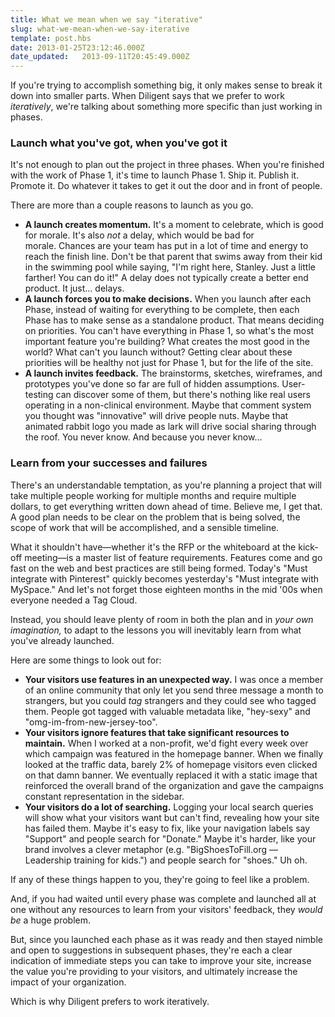 ```yaml
---
title: What we mean when we say "iterative"
slug: what-we-mean-when-we-say-iterative
template: post.hbs
date: 2013-01-25T23:12:46.000Z
date_updated:   2013-09-11T20:45:49.000Z
---
```


If you're trying to accomplish something big, it only makes sense to break it down into smaller parts. When Diligent says that we prefer to work <em>iteratively</em>, we're talking about something more specific than just working in phases.<!--more-->
<h3>Launch what you've got, when you've got it</h3>
It's not enough to plan out the project in three phases. When you're finished with the work of Phase 1, it's time to launch Phase 1. Ship it. Publish it. Promote it. Do whatever it takes to get it out the door and in front of people.

There are more than a couple reasons to launch as you go.
<ul>
	<li><strong>A launch creates momentum.</strong> It's a moment to celebrate, which is good for morale. It's also </span><em>not</em> a delay, which would be bad for morale. Chances are your team has put in a lot of time and energy to reach the finish line. Don't be that parent that swims away from their kid in the swimming pool while saying, "I'm right here, Stanley. Just a little farther! You can do it!" A delay does not typically create a better end product. It just… delays.</li>
	<li><strong>A launch forces you to make decisions.</strong> When you launch after each Phase, instead of waiting for everything to be complete, then each Phase has to make sense as a standalone product. That means deciding on priorities. You can't have everything in Phase 1, so what's the most important feature you're building? What creates the most good in the world? What can't you launch without? Getting clear about these priorities will be healthy not just for Phase 1, but for the life of the site.</li>
	<li><strong>A launch invites feedback.</strong> The brainstorms, sketches, wireframes, and prototypes you've done so far are full of hidden assumptions. User-testing can discover some of them, but there's nothing like real users operating in a non-clinical environment. Maybe that comment system you thought was "innovative" will drive people nuts. Maybe that animated rabbit logo you made as lark will drive social sharing through the roof. You never know. And because you never know…</li>
</ul>
<h3>Learn from your successes and failures</h3>
There's an understandable temptation, as you're planning a project that will take multiple people working for multiple months and require multiple dollars, to get everything written down ahead of time. Believe me, I get that. A good plan needs to be clear on the problem that is being solved, the scope of work that will be accomplished, and a sensible timeline.

What it shouldn't have—whether it's the RFP or the whiteboard at the kick-off meeting—is a master list of feature requirements. Features come and go fast on the web and best practices are still being formed. Today's "Must integrate with Pinterest" quickly becomes yesterday's "Must integrate with MySpace." And let's not forget those eighteen months in the mid '00s when everyone needed a Tag Cloud.

Instead, you should leave plenty of room in both the plan and in <em>your own imagination,</em> to adapt to the lessons you will inevitably learn from what you've already launched.

Here are some things to look out for:
<ul>
	<li><strong>Your visitors use features in an unexpected way.</strong> I was once a member of an online community that only let you send three message a month to strangers, but you could <em>tag</em> strangers and they could see who tagged them. People got tagged with valuable metadata like, "hey-sexy" and "omg-im-from-new-jersey-too".</li>
	<li><strong>Your visitors ignore features that take significant resources to maintain.</strong> When I worked at a non-profit, we'd fight every week over which campaign was featured in the homepage banner. When we finally looked at the traffic data, barely 2% of homepage visitors even clicked on that damn banner. We eventually replaced it with a static image that reinforced the overall brand of the organization and gave the campaigns constant representation in the sidebar.</li>
	<li><strong>Your visitors do a lot of searching.</strong> Logging your local search queries will show what your visitors want but can't find, revealing how your site has failed them. Maybe it's easy to fix, like your navigation labels say "Support" and people search for "Donate." Maybe it's harder, like your brand involves a clever metaphor (e.g. "BigShoesToFill.org — Leadership training for kids.") and people search for "shoes." Uh oh.</li>
</ul>
If any of these things happen to you, they're going to feel like a problem.

And, if you had waited until every phase was complete and launched all at one without any resources to learn from your visitors' feedback, they <em>would be </em>a huge problem.

But, since you launched each phase as it was ready and then stayed nimble and open to suggestions in subsequent phases, they're each a clear indication of immediate steps you can take to improve your site, increase the value you're providing to your visitors, and ultimately increase the impact of your organization.

Which is why Diligent prefers to work iteratively.
